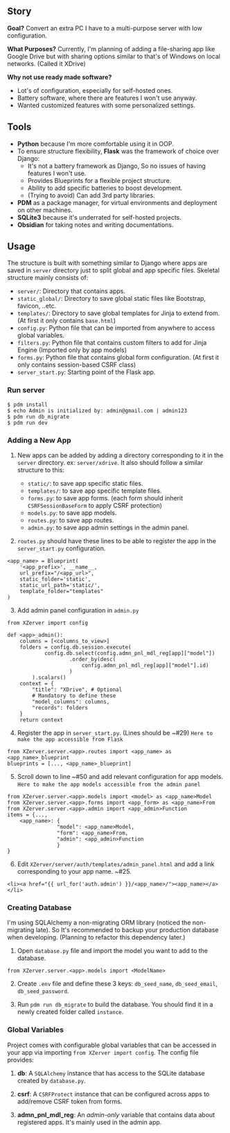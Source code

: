## Story

**Goal?**
Convert an extra PC I have to a multi-purpose server with low configuration.

**What Purposes?**
Currently, I'm planning of adding a file-sharing app like Google Drive but with sharing options similar to that's of Windows on local networks. (Called it XDrive)  

**Why not use ready made software?**
* Lot's of configuration, especially for self-hosted ones.
* Battery software, where there are features I won't use anyway.
* Wanted customized features with some personalized settings.

## Tools

* **Python** because I'm more comfortable using it in OOP.
* To ensure structure flexibility, **Flask** was the framework of choice over Django:
	* It's not a battery framework as Django, So no issues of having features I won't use.
	* Provides Blueprints for a flexible project structure.
	* Ability to add specific batteries to boost development.
	* (Trying to avoid) Can add 3rd party libraries.
* **PDM** as a package manager, for virtual environments and deployment on other machines.
* **SQLite3** because it's underrated for self-hosted projects.
* **Obsidian** for taking notes and writing documentations.

## Usage

The structure is built with something similar to Django where apps are saved in `server` directory just to split global and app specific files. Skeletal structure mainly consists of:

- `server/`: Directory that contains apps.
- `static_global/`: Directory to save global static files like Bootstrap, favicon, ..etc.
- `templates/`: Directory to save global templates for Jinja to extend from. (At first it only contains `base.html`)
- `config.py`: Python file that can be imported from anywhere to access global variables.
- `filters.py`: Python file that contains custom filters to add for Jinja Engine (Imported only by app models)
- `forms.py`: Python file that contains global form configuration. (At first it only contains session-based CSRF class)
- `server_start.py`: Starting point of the Flask app.

### Run server

```
$ pdm install
$ echo Admin is initialized by: admin@gmail.com | admin123
$ pdm run db_migrate
$ pdm run dev
```

### Adding a New App

1) New apps can be added by adding a directory corresponding to it in the `server` directory. ex: `server/xdrive`. It also should follow a similar structure to this:
	* `static/`: to save app specific static files.
	* `templates/`: to save app specific template files.
	* `forms.py`: to save app forms. (each form should inherit `CSRFSessionBaseForm` to apply CSRF protection)
	* `models.py`: to save app models.
	* `routes.py`: to save app routes.
	* `admin.py`: to save app admin settings in the admin panel.

2) `routes.py` should have these lines to be able to register the app in the `server_start.py` configuration.
```
<app_name> = Blueprint(
	'<app_prefix>', __name__,
	url_prefix="/<app_url>",
	static_folder='static',
	static_url_path='static/',
	template_folder="templates"
)
```

3) Add admin panel configuration in `admin.py`
```
from XZerver import config

def <app>_admin():
	columns = [<columns_to_view>]
	folders = config.db.session.execute(
			config.db.select(config.admn_pnl_mdl_reg[app]["model"])
					.order_by(desc(
						config.admn_pnl_mdl_reg[app]["model"].id)
					)
		).scalars()
	context = {
		"title": "XDrive", # Optional
		# Mandatory to define these
		"model_columns": columns,
		"records": folders
	}
	return context
```

4) Register the app in `server_start.py`. (Lines should be ~#29)
   `Here to make the app accessible from Flask`
```
from XZerver.server.<app>.routes import <app_name> as <app_name>_blueprint
blueprints = [..., <app_name>_blueprint]
```

5) Scroll down to line ~#50 and add relevant configuration for app models. 
   `Here to make the app models accessible from the admin panel`
```
from XZerver.server.<app>.models import <model> as <app_name>Model
from XZerver.server.<app>.forms import <app_form> as <app_name>From
from XZerver.server.<app>.admin import <app_admin>Function
items = {..., 
	<app_name>: {
				"model": <app_name>Model, 
				"form": <app_name>From,
				"admin": <app_admin>Function
				}
}
```

6) Edit `XZerver/server/auth/templates/admin_panel.html` and add a link corresponding to your app name. ~#25.
```
<li><a href="{{ url_for('auth.admin') }}/<app_name>/"><app_name></a></li>
```

### Creating Database

I'm using SQLAlchemy a non-migrating ORM library (noticed the non-migrating late). So It's recommended to backup your production database when developing. (Planning to refactor this dependency later.)

1) Open `database.py` file and import the model you want to add to the database.
```
from XZerver.server.<app>.models import <ModelName>
```

2) Create `.env` file and define these 3 keys: `db_seed_name`, `db_seed_email`, `db_seed_password`.

3) Run `pdm run db_migrate` to build the database. You should find it in a newly created folder called `instance`.

### Global Variables

Project comes with configurable global variables that can be accessed in your app via importing `from XZerver import config`. The config file provides:

1) **db**: A `SQLAlchemy` instance that has access to the SQLite database created by `database.py`.

2) **csrf**: A `CSRFProtect` instance that can be configured across apps to add/remove CSRF token from forms.

3) **admn_pnl_mdl_reg**: An *admin-only* variable that contains data about registered apps. It's mainly used in the admin app.